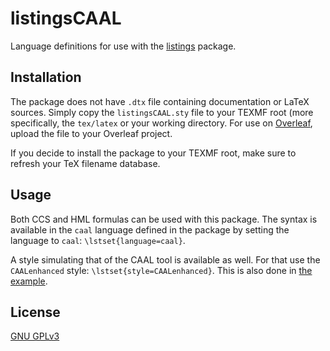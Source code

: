 # listingsCAAL

Language definitions for use with the [listings](https://ctan.org/tex-archive/macros/latex/contrib/listings/) package. 

## Installation

The package does not have `.dtx` file containing documentation or LaTeX sources. Simply copy the `listingsCAAL.sty` file to your TEXMF root (more specifically, the `tex/latex` or your working directory. For use on [Overleaf](https://www.overleaf.com/read/kxkcvgnwgkbr), upload the file to your Overleaf project.

If you decide to install the package to your TEXMF root, make sure to refresh your TeX filename database. 

## Usage

Both CCS and HML formulas can be used with this package. The syntax is available in the ```caal``` language defined in the package by setting the language to `caal`: `\lstset{language=caal}`.

A style simulating that of the CAAL tool is available as well. For that use the `CAALenhanced` style: `\lstset{style=CAALenhanced}`. This is also done in [the example](example.tex).


## License
[GNU GPLv3](https://choosealicense.com/licenses/gpl-3.0/)